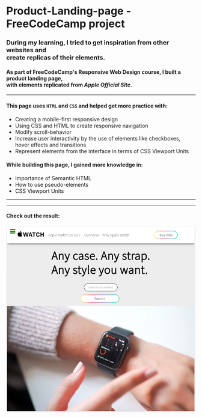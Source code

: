 
# Product-Landing-page - FreeCodeCamp project

### During my learning, I tried to get inspiration from other websites and<br> create replicas of their elements.

#### As part of FreeCodeCamp's Responsive Web Design course, I built a product landing page,<br> with elements replicated from ***Apple Official Site***.

***

#### This page uses `HTML` and `CSS` and helped get more practice with:

* Creating a mobile-first responsive design
* Using CSS and HTML to create responsive navigation
* Modify scroll-behavior 
* Increase user interactivity by the use of elements like checkboxes, hover effects and transitions 
* Represent elements from the interface in terms of CSS Viewport Units



#### While building this page, I gained more knowledge in: 

* Importance of Semantic HTML
* How to use pseudo-elements
* CSS Viewport Units

***
***

#### Check out the result:

![product-landing-page](images/Product-landing-page.png)

